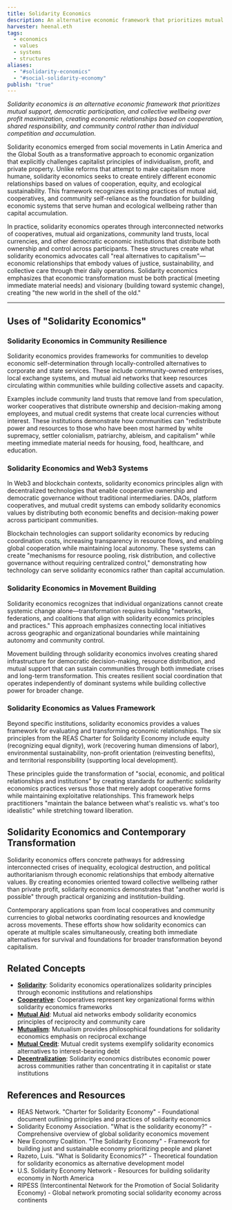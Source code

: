 ```yaml
---
title: Solidarity Economics
description: An alternative economic framework that prioritizes mutual support, democratic participation, and collective wellbeing over profit maximization, creating economic relationships based on cooperation and shared responsibility
harvester: heenal.eth
tags:
  - economics
  - values
  - systems
  - structures
aliases:
  - "#solidarity-economics"
  - "#social-solidarity-economy"
publish: "true"
---
```


_Solidarity economics is an alternative economic framework that prioritizes mutual support, democratic participation, and collective wellbeing over profit maximization, creating economic relationships based on cooperation, shared responsibility, and community control rather than individual competition and accumulation._

Solidarity economics emerged from social movements in Latin America and the Global South as a transformative approach to economic organization that explicitly challenges capitalist principles of individualism, profit, and private property. Unlike reforms that attempt to make capitalism more humane, solidarity economics seeks to create entirely different economic relationships based on values of cooperation, equity, and ecological sustainability. This framework recognizes existing practices of mutual aid, cooperatives, and community self-reliance as the foundation for building economic systems that serve human and ecological wellbeing rather than capital accumulation.

In practice, solidarity economics operates through interconnected networks of cooperatives, mutual aid organizations, community land trusts, local currencies, and other democratic economic institutions that distribute both ownership and control across participants. These structures create what solidarity economics advocates call "real alternatives to capitalism"—economic relationships that embody values of justice, sustainability, and collective care through their daily operations. Solidarity economics emphasizes that economic transformation must be both practical (meeting immediate material needs) and visionary (building toward systemic change), creating "the new world in the shell of the old."

---

## Uses of "Solidarity Economics"

### Solidarity Economics in Community Resilience

Solidarity economics provides frameworks for communities to develop economic self-determination through locally-controlled alternatives to corporate and state services. These include community-owned enterprises, local exchange systems, and mutual aid networks that keep resources circulating within communities while building collective assets and capacity.

Examples include community land trusts that remove land from speculation, worker cooperatives that distribute ownership and decision-making among employees, and mutual credit systems that create local currencies without interest. These institutions demonstrate how communities can "redistribute power and resources to those who have been most harmed by white supremacy, settler colonialism, patriarchy, ableism, and capitalism" while meeting immediate material needs for housing, food, healthcare, and education.

### Solidarity Economics and Web3 Systems

In Web3 and blockchain contexts, solidarity economics principles align with decentralized technologies that enable cooperative ownership and democratic governance without traditional intermediaries. DAOs, platform cooperatives, and mutual credit systems can embody solidarity economics values by distributing both economic benefits and decision-making power across participant communities.

Blockchain technologies can support solidarity economics by reducing coordination costs, increasing transparency in resource flows, and enabling global cooperation while maintaining local autonomy. These systems can create "mechanisms for resource pooling, risk distribution, and collective governance without requiring centralized control," demonstrating how technology can serve solidarity economics rather than capital accumulation.

### Solidarity Economics in Movement Building

Solidarity economics recognizes that individual organizations cannot create systemic change alone—transformation requires building "networks, federations, and coalitions that align with solidarity economics principles and practices." This approach emphasizes connecting local initiatives across geographic and organizational boundaries while maintaining autonomy and community control.

Movement building through solidarity economics involves creating shared infrastructure for democratic decision-making, resource distribution, and mutual support that can sustain communities through both immediate crises and long-term transformation. This creates resilient social coordination that operates independently of dominant systems while building collective power for broader change.

### Solidarity Economics as Values Framework

Beyond specific institutions, solidarity economics provides a values framework for evaluating and transforming economic relationships. The six principles from the REAS Charter for Solidarity Economy include equity (recognizing equal dignity), work (recovering human dimensions of labor), environmental sustainability, non-profit orientation (reinvesting benefits), and territorial responsibility (supporting local development).

These principles guide the transformation of "social, economic, and political relationships and institutions" by creating standards for authentic solidarity economics practices versus those that merely adopt cooperative forms while maintaining exploitative relationships. This framework helps practitioners "maintain the balance between what's realistic vs. what's too idealistic" while stretching toward liberation.

## Solidarity Economics and Contemporary Transformation

Solidarity economics offers concrete pathways for addressing interconnected crises of inequality, ecological destruction, and political authoritarianism through economic relationships that embody alternative values. By creating economies oriented toward collective wellbeing rather than private profit, solidarity economics demonstrates that "another world is possible" through practical organizing and institution-building.

Contemporary applications span from local cooperatives and community currencies to global networks coordinating resources and knowledge across movements. These efforts show how solidarity economics can operate at multiple scales simultaneously, creating both immediate alternatives for survival and foundations for broader transformation beyond capitalism.

## Related Concepts

- **[Solidarity](tags/solidarity.md)**: Solidarity economics operationalizes solidarity principles through economic institutions and relationships
- **[Cooperative](tags/cooperative.md)**: Cooperatives represent key organizational forms within solidarity economics frameworks
- **[Mutual Aid](tags/mutual-aid.md)**: Mutual aid networks embody solidarity economics principles of reciprocity and community care
- **[Mutualism](tags/mutualism.md)**: Mutualism provides philosophical foundations for solidarity economics emphasis on reciprocal exchange
- **[Mutual Credit](tags/mutual-credit.md)**: Mutual credit systems exemplify solidarity economics alternatives to interest-bearing debt
- **[Decentralization](tags/decentralization.md)**: Solidarity economics distributes economic power across communities rather than concentrating it in capitalist or state institutions

## References and Resources

- REAS Network. "Charter for Solidarity Economy" - Foundational document outlining principles and practices of solidarity economics
- Solidarity Economy Association. "What is the solidarity economy?" - Comprehensive overview of global solidarity economics movement
- New Economy Coalition. "The Solidarity Economy" - Framework for building just and sustainable economy prioritizing people and planet
- Razeto, Luis. "What is Solidarity Economics?" - Theoretical foundation for solidarity economics as alternative development model
- U.S. Solidarity Economy Network - Resources for building solidarity economy in North America
- RIPESS (Intercontinental Network for the Promotion of Social Solidarity Economy) - Global network promoting social solidarity economy across continents